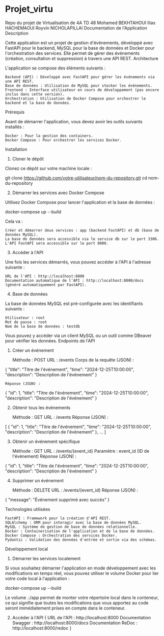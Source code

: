 # Projet_virtu
Repo du projet de Virtualisation de 4A TD 48
Mohamed BEKHTAHOUI
Ilias HACHEMAOUI
Royvin NICHOLAPILLAI
Documentation de l'Application
Description

Cette application est un projet de gestion d'événements, développé avec FastAPI pour le backend, MySQL pour la base de données et Docker pour l'orchestration des services. Elle permet de gérer des événements (création, consultation et suppression) à travers une API REST.
Architecture

L'application se compose des éléments suivants :

    Backend (API) : Développé avec FastAPI pour gérer les événements via une API REST.
    Base de données : Utilisation de MySQL pour stocker les événements.
    Frontend : Interface utilisateur en cours de développement (pas encore inclus dans cette version).
    Orchestration : Utilisation de Docker Compose pour orchestrer le backend et la base de données.

Prérequis

Avant de démarrer l'application, vous devez avoir les outils suivants installés :

    Docker : Pour la gestion des containers.
    Docker Compose : Pour orchestrer les services Docker.

Installation
1. Cloner le dépôt

Clonez ce dépôt sur votre machine locale :

git clone https://github.com/votre-utilisateur/nom-du-repository.git
cd nom-du-repository

2. Démarrer les services avec Docker Compose

Utilisez Docker Compose pour lancer l'application et la base de données :

docker-compose up --build

Cela va :

    Créer et démarrer deux services : app (backend FastAPI) et db (base de données MySQL).
    La base de données sera accessible via le service db sur le port 3306.
    L'API FastAPI sera accessible sur le port 8000.

3. Accéder à l'API

Une fois les services démarrés, vous pouvez accéder à l'API à l'adresse suivante :

    URL de l'API : http://localhost:8000
    Documentation automatique de l'API : http://localhost:8000/docs (généré automatiquement par FastAPI).

4. Base de données

La base de données MySQL est pré-configurée avec les identifiants suivants :

    Utilisateur : root
    Mot de passe : root
    Nom de la base de données : testdb

Vous pouvez y accéder via un client MySQL ou un outil comme DBeaver pour vérifier les données.
Endpoints de l'API
1. Créer un événement

    Méthode : POST
    URL : /events
    Corps de la requête (JSON) :

{
  "title": "Titre de l'événement",
  "time": "2024-12-25T10:00:00",
  "description": "Description de l'événement"
}

    Réponse (JSON) :

{
  "id": 1,
  "title": "Titre de l'événement",
  "time": "2024-12-25T10:00:00",
  "description": "Description de l'événement"
}

2. Obtenir tous les événements

    Méthode : GET
    URL : /events
    Réponse (JSON) :

[
  {
    "id": 1,
    "title": "Titre de l'événement",
    "time": "2024-12-25T10:00:00",
    "description": "Description de l'événement"
  },
  ...
]

3. Obtenir un événement spécifique

    Méthode : GET
    URL : /events/{event_id}
    Paramètre : event_id (ID de l'événement)
    Réponse (JSON) :

{
  "id": 1,
  "title": "Titre de l'événement",
  "time": "2024-12-25T10:00:00",
  "description": "Description de l'événement"
}

4. Supprimer un événement

    Méthode : DELETE
    URL : /events/{event_id}
    Réponse (JSON) :

{
  "message": "Événement supprimé avec succès"
}

Technologies utilisées

    FastAPI : Framework pour la création d'API REST.
    SQLAlchemy : ORM pour interagir avec la base de données MySQL.
    MySQL : Système de gestion de base de données relationnelle.
    Docker : Containerisation de l'application et de la base de données.
    Docker Compose : Orchestration des services Docker.
    Pydantic : Validation des données d'entrée et sortie via des schémas.

Développement local
1. Démarrer les services localement

Si vous souhaitez démarrer l'application en mode développement avec les modifications en temps réel, vous pouvez utiliser le volume Docker pour lier votre code local à l'application :

docker-compose up --build

Le volume .:/app permet de monter votre répertoire local dans le conteneur, ce qui signifie que toutes les modifications que vous apportez au code seront immédiatement prises en compte dans le conteneur.

2. Accéder à l'API
   {
   URL de l'API : http://localhost:8000
   Documentation Swagger : http://localhost:8000/docs
   Documentation ReDoc : http://localhost:8000/redoc
    }
